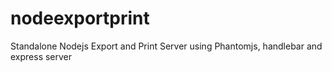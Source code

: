# nodeexportprint

Standalone Nodejs Export and Print Server using Phantomjs, handlebar and express server
